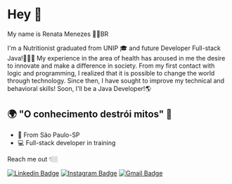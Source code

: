# Hey 👋

My name is Renata Menezes 👩🏽BR

I'm a Nutritionist graduated from UNIP 🎓 and future Developer Full-stack Java!👩🏻‍💻
My experience in the area of health has aroused in me the desire to innovate and make a difference in society.
From my first contact with logic and programming, I realized that it is possible to change the world through technology. Since then, I have sought to improve my technical and behavioral skills! Soon, I'll be a Java Developer!🌎


## 🌍 "O conhecimento destrói mitos" 🧠

- 📍 From São Paulo-SP 
- 💻  Full-stack developer in training


Reach me out 👇🏼

 [![Linkedin Badge](https://img.shields.io/badge/-LinkedIn-blue?style=flat-square&logo=Linkedin&logoColor=white&link=https://www.linkedin.com/in/renata-dayana-de-oliveira-menezes-19a57549/)](https://www.linkedin.com/in/renata-dayana-de-oliveira-menezes-19a57549/)
 [![Instagram Badge](https://img.shields.io/badge/-Instagram-violet?style=flat-square&logo=Instagram&logoColor=white&link=https://www.instagram.com/renata.menezes_/)](https://www.instagram.com/renata.menezes_/)
 [![Gmail Badge](https://img.shields.io/badge/-Gmail-red?style=flat-square&logo=Gmail&logoColor=white&link=mailto:renata.dayana@gmail.com)](mailto:renata.dayana@gmail.com)


